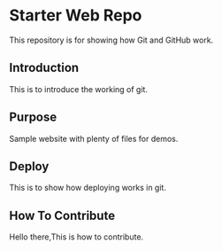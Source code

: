 # Starter Web Repo

This repository is for showing how Git and GitHub work.
## Introduction
This is to introduce the working of git.

## Purpose

Sample website with plenty of files for demos.

## Deploy

This is to show how deploying works in git.


## How To Contribute
Hello there,This is how to contribute.
